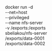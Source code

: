 docker run -d \
  --net=host \
  --privileged \
  --name nfs-server \
  -v /exports:/exports \
  sbeliakou/nfs-server \
    /exports/data-0001 \
    /exports/data-0002


